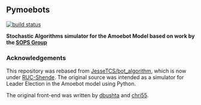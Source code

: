 ## Pymoebots

[![build status](
  http://img.shields.io/travis/aayux/pymoebots/master.svg?style=flat)](
 https://travis-ci.org/aayux/pymoebots)

**Stochastic Algorithms simulator for the Amoebot Model based on work by the [SOPS Group](https://sops.engineering.asu.edu/)**

### Acknowledgements

This repository was rebased from [JesseTCS/bot_algorithm](#), which is now under [RUC-Shende](https://github.com/RUC-Shende/programmable_particles_app_engine). The original source was intended as a simulator for Leader Election in the Amoebot model using Python.

The original front-end was written by [dbushta](https://github.com/dbushta) and [chri55](https://github.com/chri55).
